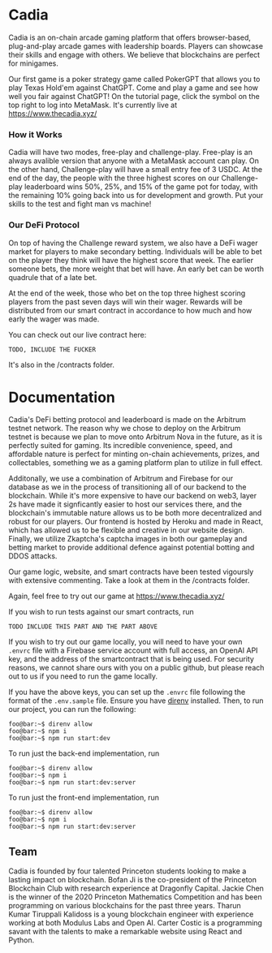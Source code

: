 # Cadia

Cadia is an on-chain arcade gaming platform that offers browser-based, plug-and-play arcade games with leadership boards. Players can showcase their skills and engage with others. We believe that blockchains are perfect for minigames.

Our first game is a poker strategy game called PokerGPT that allows you to play Texas Hold'em against ChatGPT. Come and play a game and see how well you fair against ChatGPT! On the tutorial page, click the symbol on the top right to log into MetaMask.
It's currently live at https://www.thecadia.xyz/

### How it Works

Cadia will have two modes, free-play and challenge-play. Free-play is an always avalible version that anyone with a MetaMask account can play. On the other hand, Challenge-play will have a small entry fee of 3 USDC. At the end of the day, the people with the three highest scores on our Challenge-play leaderboard wins 50%, 25%, and 15% of the game pot for today, with the remaining 10% going back into us for development and growth. Put your skills to the test and fight man vs machine!

### Our DeFi Protocol

On top of having the Challenge reward system, we also have a DeFi wager market for players to make secondary betting. Individuals will be able to bet on the player they think will have the highest score that week. The earlier someone bets, the more weight that bet will have. An early bet can be worth quadrule that of a late bet.

At the end of the week, those who bet on the top three highest scoring players from the past seven days will win their wager. Rewards will be distributed from our smart contract in accordance to how much and how early the wager was made.

You can check out our live contract here:

```console
TODO, INCLUDE THE FUCKER
```

It's also in the /contracts folder.

# Documentation

Cadia's DeFi betting protocol and leaderboard is made on the Arbitrum testnet network. The reason why we chose to deploy on the Arbitrum testnet is because we plan to move onto Arbitrum Nova in the future, as it is perfectly suited for gaming. Its incredible convenience, speed, and affordable nature is perfect for minting on-chain achievements, prizes, and collectables, something we as a gaming platform plan to utilize in full effect.

Additonally, we use a combination of Arbitrum and Firebase for our database as we in the process of transitioning all of our backend to the blockchain. While it's more expensive to have our backend on web3, layer 2s have made it signficantly easier to host our services there, and the blockchain's immutable nature allows us to be both more decentralized and robust for our players. Our frontend is hosted by Heroku and made in React, which has allowed us to be flexible and creative in our website design. Finally, we utilize Zkaptcha's captcha images in both our gameplay and betting market to provide additional defence against potential botting and DDOS attacks.

Our game logic, website, and smart contracts have been tested vigoursly with extensive commenting.
Take a look at them in the /contracts folder.

Again, feel free to try out our game at https://www.thecadia.xyz/

If you wish to run tests against our smart contracts, run

```console
TODO INCLUDE THIS PART AND THE PART ABOVE
```

If you wish to try out our game locally, you will need to have your own `.envrc` file with a Firebase service account with full access, an OpenAI API key, and the address of the smartcontract that is being used. For security reasons, we cannot share ours with you on a public github, but please reach out to us if you need to run the game locally.

If you have the above keys, you can set up the `.envrc` file following the format of the `.env.sample` file. Ensure you have [direnv](https://direnv.net/) installed. Then, to run our project, you can run the following:

```console
foo@bar:~$ direnv allow
foo@bar:~$ npm i
foo@bar:~$ npm run start:dev
```

To run just the back-end implementation, run

```console
foo@bar:~$ direnv allow
foo@bar:~$ npm i
foo@bar:~$ npm run start:dev:server
```

To run just the front-end implementation, run

```console
foo@bar:~$ direnv allow
foo@bar:~$ npm i
foo@bar:~$ npm run start:dev:server
```

## Team

Cadia is founded by four talented Princeton students looking to make a lasting impact on blockchain. Bofan Ji is the co-president of the Princeton Blockchain Club with research experience at Dragonfly Capital. Jackie Chen is the winner of the 2020 Princeton Mathematics Competition and has been programming on various blockchains for the past three years. Tharun Kumar Tiruppali Kalidoss is a young blockchain engineer with experience working at both Modulus Labs and Open AI. Carter Costic is a programming savant with the talents to make a remarkable website using React and Python.
